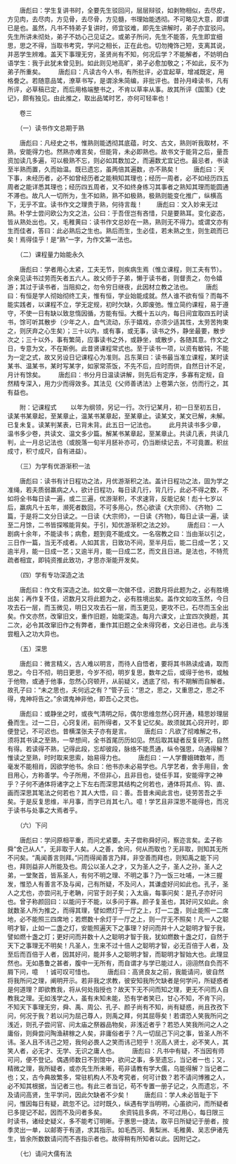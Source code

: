 <!-- { "loadSidebar": true } -->
　　唐彪曰：学生复讲书时，全要先生驳回问，层层辩驳，如剥物相似，去尽皮，方见肉，去尽肉，方见骨，去尽骨，方见髓，书理始能透彻。不可略见大意，即谓已是也。虽然，凡书不特弟子复讲时，师宜驳难，即先生讲解时，弟子亦宜驳问。先生所讲未彻处，弟子不妨心己见证之。或弟子所问，先生不能答，先生即宜细思，思之不得，当取书考究，学问之相长，正在此也。切勿掩饰己短，支离其说，并恶学生辨难。盖天下事理无穷，圣贤尚有不知，何况后学？不能解者，不妨明白语学生：我于此犹未曾见到。如此则见地高旷，弟子必愈加敬之；不如此，反不为弟子所重矣。
　　唐彪曰：凡读古今人书，有所批评，必宜起草，增减既定，用格誊之。若随意品骘，潦草书写，是谓涂朱简编，非批评也。昔孙月峰读书，凡有所评，必草稿已定，而后用格端整书之，不肯以草率从事。故其所评《国策》《史记》，颇有独见。由此推之，取出品骘时艺，亦何可轻率也！

　　卷三

　　（一）读书作文总期于熟

　　唐彪曰：凡经史之书，惟熟则能透彻其底蕴，时文、古文，熟则听我取材，不熟，安能得力也。然熟亦难言矣，但能背，未必即熟也。故书文于能背之后，量吾资加读几多遍，可以极熟不忘，则必如其数加之，而遍数尤宜记也。最忌者，书读至半熟而置，久而始温。既已遗忘，虽两倍其遍数，亦不熟矣！
　　唐彪曰：天下事，未经历者，必不如曾经历者之能稍知其理也；经历一周者，必不如经历四五周者之能详悉其理也；经历四五周者，又不如终身练习其事者之熟知其理而能圆通不滞也。故凡人一切所为，生不如熟，熟不如极熟，极熟则能变化推广，纵横高下，无乎不宜。读书作文之理贵于熟，何待言哉！
　　唐彪曰：文入妙来无过熟。朴学士尝问欧公为文之法，公曰：于吾侄岂有吝惜，只是要熟耳。变化姿态，皆从熟处出也。又，毛稚黄曰：读书作文总妙在一熟，熟则无不得力。或谓文亦有生而佳者，答曰：此必熟后之生也。熟后而生，生必佳，若未熟之生，则生疏而已矣！焉得佳乎！是“熟”一字，为作文第一法也。

　　（二）课程量力始能永久

　　唐彪曰：学者用心太紧，工夫无节，则疾病生焉（惟立课程，则工夫有节）。余亲见读书过劳而矢者五六人。故父师于子弟，懒于读书者，则督责之，勿令嬉游；其过于读书者，当阻抑之，勿令穷日继夜，此因材立教之法也。
　　唐彪曰：有恒是学人彻始彻终工夫，惟有恒，学业始能成就。然人谁不欲有恒？而每不能实践者，以课程不立，学无定规，初时欠缺，久即废弛。惟立简约课程，易于遵守，不使一日有缺以致怠惰因循，方能有恒。大概十五以内，每日间宜取四五时读书，馀可听其散步（少年之人，血气流动，乐于嬉戏，亦须少适其性，太劳苦拘束之，则厌弃之心生矣）；三十以内，或有事，或无事，读书之外，静坐最要，散步次之；三十以外，事有繁简，应事读书之外，或静坐，或散步，各随其意。作文之日，专意为文，不在斯例。此昔贤课程常式也。至于读书一项，以资有敏钝，不能为一定之式，故又另设日记课程心为准则。吕东莱曰：读书最当准立课程，某时读某书、温某书，某时写某字，如家常茶饭，不先不后，应时而供，自然日计不足，月计有馀矣。
　　唐彪曰：书分月日温读讲解，则先后有定序，多寡有定规，自然精专深入，用力少而得效多。其法见《父师善诱法》上卷第六张，仿而行之，其有益也。

　　附：记课程式
　　以年为纲领，另记一行。次行记某月，初一日至初五日，读某书某章起，至某章止，温某书某章起，至某章止。读某文，某文已解，未解。已复未复。读某判某表，已背未背。此五日一记法也。
　　此月共读书多少章，温书多少卷，共读文、温文多少篇。解某书某章起，至某章止。共读几表，共读几判，止一月总记法也（或脱落一旬半月胚补亦可，仍当断续记去，不可竟置。积丝成寸，积寸成尺，自有进益）。

　　（三）为学有优游渐积一法

　　唐彪曰：读书有计日程功之法，月优游渐积之法。盖计日程功之法，固为学之准绳，若夫质弱羸病之人，欲计日程功，每日读几行，背几行，此必不得之数，不如将全书每日读一遍，或二三遍，优游渐积，不求速背，反能记矣！彪十七岁以后，羸病凡十五年，濒死者数回，不可多用心，然心欲读《大宗师》、《齐物》二篇，于是将二文分日读之。一日读《大宗师》，一日读《齐物》，每日止读一遍，读至二月馀，二书皆探喉能背矣。于引，知优游渐积之法之妙。
　　唐彪曰：一人剧病十余年，不能读书；病愈，题到竟不能成文。一名宿教之曰：当由渐以引之，三日作一篇，当无不成者。人如其言，日致功不间，至半月后，能二日成一艺；又逾半月，能一日成一艺；又逾半月，能一日成二艺，而文且日进。是法也，不特荒疏者相宜，即钝资推此致功，才思亦渐能开发矣。

　　（四）学有专功深造之法

　　唐彪曰：作文有深造之法。如文章一次做不佳，迟数月将此题为之，必有胜境出矣；再作复不佳，迟数月又将此题为之，必有胜境出矣。盖作文如攻玉然，今日攻去石一层，而玉微见，明日又攻去石一层，而玉更见，更攻不已，石尽而玉全出矣。作文亦然，改窜旧文，重作旧题，始能深造。每月六课文，止宜四次换题，其二次，必令其改窜旧作之有弊者，重作其旧题之全未得窍者，文必日进也。此与浅尝粗入之功大异也。

　　（五）深思

　　唐彪曰：微言精义，古人难以明言，而待人自悟者，要将其书熟读成诵，取而思之。今日不彻，明日更思，今岁不彻，明岁复思，数年之后，或得于他书，或触于他物，或通于他事，忽然心窍顿开，从前疑义，透底了彻，有不期解而自解者。故孔子曰：“未之思也，夫何远之有？”管子云：“思之，思之，又重思之，思之不得，鬼神将告之。”余谓鬼神非他，即吾心之灵也。

　　唐彪曰：或静坐之时，或夜气清明之际，偶尔思维忽然心窍开通，精思妙理层叠而生。过一二日，心窍复闭，前所得者，又不复记忆矣。故须就其心窍开时，即便登记，不可迟也。昔横渫张夫子亦有是言。
　　唐彪曰：凡欲了彻难解之书，须将其书读之至熟，一举想间，全书首尾历历如见。然后取其疑者反复研究，自然有得。若读得不熟，记得此段，忘却彼段，脉络不能贯通，纵令强思，乌通得解？惟读之至熟，时时取来思索，始易得力也。
　　唐彪曰：一人学曹娥碑数年，而毫发不能相肖，因欲学他书。余曰：他书亦未必易学也。凡学艺者，舍手用目，舍目用心，方称善学。今子所用，不但非心，且非目也，徒任手耳，安能得字之神乎？子何不通体将诸字之上下左右而深思其结构之何若也，通体将其点、钩、直、画而深思其笔法之何若也？其人大悟，曰：善。吾昔未闻此言也，徒劳苦吾之手矣。于是反复思维，半月事，而字已肖其七八。噫！学艺且非深思不能得也，而况于读书与处事之大焉者乎。

　　（六）下问

　　唐彪曰：学问原相平重，而问尤紧要。夫子尝称舜好问，察迩言矣。孟子称舜“舍己从人”，无非取于人矣。人之善，舍问，何从而取也？无非取，则知其无所不问矣。“禹闻善言则拜。”问而得闻善言乃拜，非空善而拜也，则知禹之能下问也，拜则益非人所能及也。周公以圣人之才，又为圣人之子，圣人之孙，圣人之弟，一堂聚首，皆系圣人，有何不明之理、不明之事？乃一饭三吐哺，一沐三握发，惟恐人有善言不及与闻，己有所疑，不及问人，其谦虚好问如此也。孔子，圣人之尤也，亦尝问礼于老聃，问官于剡子矣；入太庙，每事问矣：是孔子亦好问也。曾子称颜回曰：以能问于不能，以多问于寡。颜子复圣也，其好问又如此。余就数圣人所为推之，而得其理，譬如燃灯于一厅之上，灯一二盏，则止能照一二席地，必不能照三四席地；若燃数十余灯于一厅之上，则一厅无不照矣！凡一人之聪明才智，止如一二盏之灯，安能照遍天下之事理？好问而并十人之聪明才智于我，譬如燃十盏之灯；更好问而并数十人之聪明才智于我，犹如燃数十盏之灯，自然于天下之事理无不明矣！凡圣人，生来不过十倍人之聪明才智，必无百倍于人者，及至后而百倍于人者，因其好问，能并多人之聪明才智，而聪明才智始大也。此理显然也。无如愚鲁之甚者，腹中一无所有，而自谓才与学已能过人，诩诩然自负而不屑下问，噫　！诚可叹可惜也。
　　唐彪曰：高贤良友之前，我能请问，彼自然将我所问之理，阐明开示。若非我之求教，彼安知我所欠缺者是何学问，所疑惑者是何道理？即欲教我，将从何处指授也？故天下无不问而知之理，更无不问而人自教我之理。无如浅学之人，虽有未知未能，恐有学者笑已，甘心不知，不肯下问，不知天下事理无穷，舜、禹、周公、孔子、颜子尚有不知，尚有疑惑，尚且孜孜下问，何况于我？若以问为屈己尊人，则禹之拜，何其屈辱矣！若谓恐人笑我所问之浅近，则孔子尝问官、问太庙之祭器品物矣，非浅近者乎？若恐人笑我所问之人之庸俗，则舜尝问陶渔耕稼之人矣，非庸俗者乎？凡一切屈己下问之事，皆圣人所不讳。圣人且不讳己之短，我何必畏人之笑而讳己短乎！况高人贤士，必不笑人，其笑人者，必无才、无学、无识之庸人也。
　　唐彪曰：凡书中有疑，不当因有师可问，便不登记。偶遇师数日不到馆中，欲问之事，多至遗忘，当记者一也；又，精微之理，我所疑者，或亦先生所未晰，苟非请教有学大儒，乌能得解？当记者二也；又，古今典故繁多，常驻机构人不及考究者，何可计数？若不请问博雅之人，必不知其根据，当记者三也。有此三者当记，苟不专置一册子记之，久而遗忘，不及请问高贤，生平学问，因此欠缺者不少矣！
　　唐彪曰：学人未必皆耻于下问，惟因每日有疑，疏忽不记。过时既久，纵遇有学当明明，心虽欲问，而所疑者已多提记不起，因而不及问者多矣。
　　余资钝且多病，不可过用心，每日限三时读书，诸经史疑义，多不能考订明晰。于惠思一捷法，取平日所疑记于册者，按季灵出一单，以邮寄于有道，求其指示。如毛西河、黄梨洲、毛稚黄、吴志伊诸先生，皆余所数数请问而不吝指示者也。故得稍有所知者以此。因附记之。

　　（七）请问大儒有法

